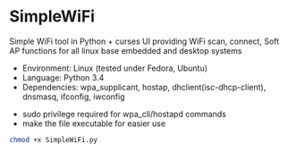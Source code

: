 # SimpleWiFi
Simple WiFi tool in Python + curses UI
providing WiFi scan, connect, Soft AP functions for all linux base embedded and desktop systems

- Environment: Linux (tested under Fedora, Ubuntu)
- Language: Python 3.4
- Dependencies: wpa_supplicant, hostap, dhclient(isc-dhcp-client), dnsmasq, ifconfig, iwconfig

* sudo privilege required for wpa_cli/hostapd commands
* make the file executable for easier use
```sh
chmod +x SimpleWiFi.py
```
